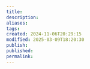 ```yaml
---
title: 
description: 
aliases: 
tags: 
created: 2024-11-06T20:29:15
modified: 2025-03-09T18:20:30
publish: 
published: 
permalink: 
---
```

